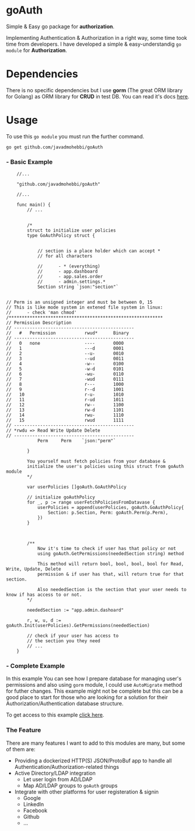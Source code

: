 # goAuth
Simple &amp; Easy go package for **authorization**.

Implementing Authentication & Authorization in a right way, some time took time from developers. I have developed a simple & easy-understandig `go module` for **Authorization**.


# Dependencies
There is no specific dependencies but I use  **gorm** (The great ORM library for Golang) as ORM library for **CRUD** in test DB. You can read it's docs [here]([here](https://gorm.io/index.html)).



# Usage
To use this `go module` you must run the further command.

```
go get github.com/javadmohebbi/goAuth
```


### - Basic Example
```
    //...

    "github.com/javadmohebbi/goAuth"

    //...

    func main() {
        // ...


        /*
        struct to initialize user policies
        type GoAuthPolicy struct {


            // section is a place holder which can accept *
            // for all characters

            //      - * (everything)
            //      - app.dashboard
            //      - app.sales.order
            //      - admin.settings.*
            Section string `json:"section"`


// Perm is an unsigned integer and must be between 0, 15
// This is like mode system in extened file system in linux:
//      - check 'man chmod'
/***********************************************************
// Permission Description
// ----------------------------------------------
//   #   Permission           rwud*      Binary
// ----------------------------------------------
//   0   none                 ----       0000
//   1                        ---d       0001
//   2                        --u-       0010
//   3                        --ud       0011
//   4                        -w--       0100
//   5                        -w-d       0101
//   6                        -wu-       0110
//   7                        -wud       0111
//   8                        r---       1000
//   9                        r--d       1001
//   10                       r-u-       1010
//   11                       r-ud       1011
//   12                       rw--       1100
//   13                       rw-d       1101
//   14                       rwu-       1110
//   15                       rwud       1111
// ----------------------------------------------
// *rwdu => Read Write Update Delete
// ----------------------------------------------
            Perm     Perm    `json:"perm"`

        }

        You yourself must fetch policies from your database &
        initialize the user's policies using this struct from goAuth module
        */

        var userPolicies []goAuth.GoAuthPolicy

        // initialize goAuthPolicy
        for _, p := range userFetchPoliciesFromDatavase {
            userPolicies = append(userPolicies, goAuth.GoAuthPolicy{
                Section: p.Section, Perm: goAuth.Perm(p.Perm),
            })
        }



        /**
            Now it's time to check if user has that policy or not
            using goAuth.GetPermissions(neededSection string) method

            This method will return bool, bool, bool, bool for Read, Write, Update, Delete
            permission & if user has that, will return true for that section.

            Also neededSection is the section that your user needs to know if has access to or not.
        */

        neededSection := "app.admin.dashoard"

        r, w, u, d := goAuth.Init(userPolicies).GetPermissions(neededSection)

        // check if your user has access to
        // the section you they need
        // ...
    }

```



### - Complete Example
In this example You can see how I prepare database for managing user's permissions and also using `gorm` module, I could use `AutoMigrate` method for futher changes.
This example might not be complete but this can be a good place to start for those who are looking for a solution for their Authorization/Authentication database structure.


To get access to this example [click here](https://github.com/javadmohebbi/goAuth/blob/main/example/goAuth/main.go).





### The Feature
There are many features I want to add to this modules are many, but some of them are:
- Providing a dockerized HTTP(S) JSON/ProtoBuf app to handle all Authentication/Authorization-related things
- Active Directory/LDAP integration
  - Let user login from AD/LDAP
  - Map AD/LDAP groups to `goAuth` groups
- Integrate with other platforms for user registeration & signin
  - Google
  - LinkedIn
  - Facebook
  - Github
  - ...

